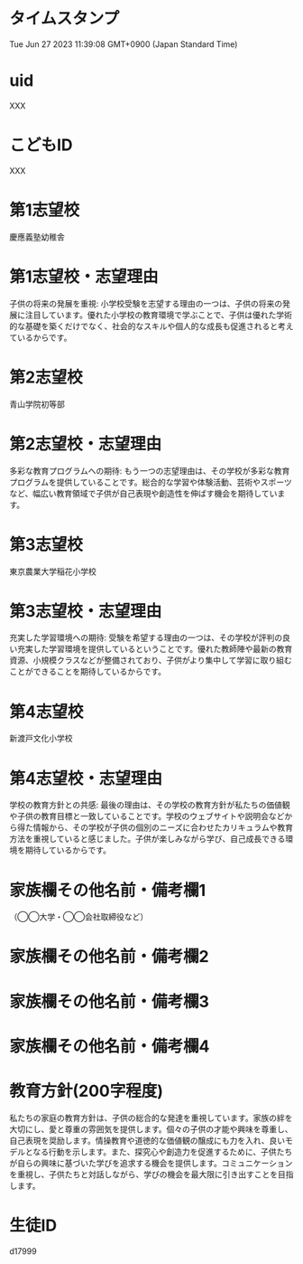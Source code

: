 # タイムスタンプ

Tue Jun 27 2023 11:39:08 GMT+0900 (Japan Standard Time)

# uid

XXX

# こどもID

XXX

# 第1志望校

慶應義塾幼稚舎

# 第1志望校・志望理由

子供の将来の発展を重視: 小学校受験を志望する理由の一つは、子供の将来の発展に注目しています。優れた小学校の教育環境で学ぶことで、子供は優れた学術的な基礎を築くだけでなく、社会的なスキルや個人的な成長も促進されると考えているからです。

# 第2志望校

青山学院初等部

# 第2志望校・志望理由

多彩な教育プログラムへの期待: もう一つの志望理由は、その学校が多彩な教育プログラムを提供していることです。総合的な学習や体験活動、芸術やスポーツなど、幅広い教育領域で子供が自己表現や創造性を伸ばす機会を期待しています。

# 第3志望校

東京農業大学稲花小学校

# 第3志望校・志望理由

充実した学習環境への期待: 受験を希望する理由の一つは、その学校が評判の良い充実した学習環境を提供しているということです。優れた教師陣や最新の教育資源、小規模クラスなどが整備されており、子供がより集中して学習に取り組むことができることを期待しているからです。

# 第4志望校

新渡戸文化小学校

# 第4志望校・志望理由

学校の教育方針との共感: 最後の理由は、その学校の教育方針が私たちの価値観や子供の教育目標と一致していることです。学校のウェブサイトや説明会などから得た情報から、その学校が子供の個別のニーズに合わせたカリキュラムや教育方法を重視していると感じました。子供が楽しみながら学び、自己成長できる環境を期待しているからです。

# 家族欄その他名前・備考欄1
（◯◯大学・◯◯会社取締役など）



# 家族欄その他名前・備考欄2



# 家族欄その他名前・備考欄3



# 家族欄その他名前・備考欄4



# 教育方針(200字程度)

私たちの家庭の教育方針は、子供の総合的な発達を重視しています。家族の絆を大切にし、愛と尊重の雰囲気を提供します。個々の子供の才能や興味を尊重し、自己表現を奨励します。情操教育や道徳的な価値観の醸成にも力を入れ、良いモデルとなる行動を示します。また、探究心や創造力を促進するために、子供たちが自らの興味に基づいた学びを追求する機会を提供します。コミュニケーションを重視し、子供たちと対話しながら、学びの機会を最大限に引き出すことを目指します。

# 生徒ID

d17999

